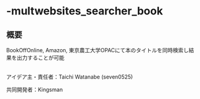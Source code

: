 # -multwebsites_searcher_book

## 概要
BookOffOnline, Amazon, 東京農工大学OPACにて本のタイトルを同時検索し結果を出力することが可能

</br>
アイデア主・責任者：Taichi Watanabe (seven0525)

共同開発者：Kingsman
